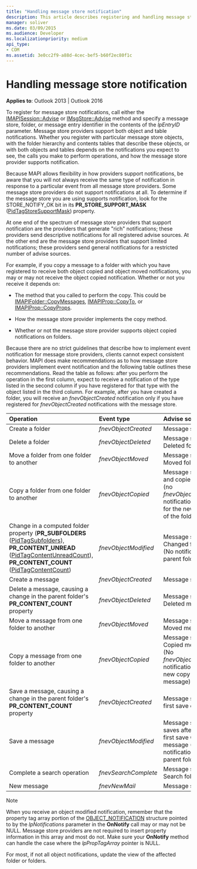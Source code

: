 ```yaml
---
title: "Handling message store notification"
description: This article describes registering and handling message store notifications.
manager: soliver
ms.date: 03/09/2015
ms.audience: Developer
ms.localizationpriority: medium
api_type:
- COM
ms.assetid: 3e0cc2f9-a88d-4cec-bef5-b60f2ec80f1c
---
```


# Handling message store notification
  
**Applies to**: Outlook 2013 | Outlook 2016 
  
To register for message store notifications, call either the [IMAPISession::Advise](imapisession-advise.md) or [IMsgStore::Advise](imsgstore-advise.md) method and specify a message store, folder, or message entry identifier in the contents of the  _lpEntryID_ parameter. Message store providers support both object and table notifications. Whether you register with particular message store objects, with the folder hierarchy and contents tables that describe these objects, or with both objects and tables depends on the notifications you expect to see, the calls you make to perform operations, and how the message store provider supports notification. 
  
Because MAPI allows flexibility in how providers support notifications, be aware that you will not always receive the same type of notification in response to a particular event from all message store providers. Some message store providers do not support notifications at all. To determine if the message store you are using supports notification, look for the STORE_NOTIFY_OK bit in its **PR_STORE_SUPPORT_MASK** ([PidTagStoreSupportMask](pidtagstoresupportmask-canonical-property.md)) property.
  
At one end of the spectrum of message store providers that support notification are the providers that generate "rich" notifications; these providers send descriptive notifications for all registered advise sources. At the other end are the message store providers that support limited notifications; these providers send general notifications for a restricted number of advise sources. 
  
For example, if you copy a message to a folder with which you have registered to receive both object copied and object moved notifications, you may or may not receive the object copied notification. Whether or not you receive it depends on:
  
- The method that you called to perform the copy. This could be [IMAPIFolder::CopyMessages](imapifolder-copymessages.md), [IMAPIProp::CopyTo](imapiprop-copyto.md), or [IMAPIProp::CopyProps](imapiprop-copyprops.md).
    
- How the message store provider implements the copy method.
    
- Whether or not the message store provider supports object copied notifications on folders.
    
Because there are no strict guidelines that describe how to implement event notification for message store providers, clients cannot expect consistent behavior. MAPI does make recommendations as to how message store providers implement event notification and the following table outlines these recommendations. Read the table as follows: after you perform the operation in the first column, expect to receive a notification of the type listed in the second column if you have registered for that type with the object listed in the third column. For example, after you have created a folder, you will receive an  _fnevObjectCreated_ notification only if you have registered for  _fnevObjectCreated_ notifications with the message store. 
  
|**Operation**|**Event type**|**Advise source**|
|:-----|:-----|:-----|
|Create a folder  <br/> | _fnevObjectCreated_ <br/> |Message store  <br/> |
|Delete a folder  <br/> | _fnevObjectDeleted_ <br/> |Message store Deleted folder  <br/> |
|Move a folder from one folder to another  <br/> | _fnevObjectMoved_ <br/> |Message store Moved folder  <br/> |
|Copy a folder from one folder to another  <br/> | _fnevObjectCopied_ <br/> |Message store and copied folder (no  _fnevObjectCreated_ notification sent for the new copy of the folder)  <br/> |
|Change in a computed folder property (**PR_SUBFOLDERS** ([PidTagSubfolders](pidtagsubfolders-canonical-property.md)), **PR_CONTENT_UNREAD** ([PidTagContentUnreadCount](pidtagcontentunreadcount-canonical-property.md)), **PR_CONTENT_COUNT** ([PidTagContentCount](pidtagcontentcount-canonical-property.md))  <br/> | _fnevObjectModified_ <br/> |Message store Changed folder (No notification to parent folder)  <br/> |
|Create a message  <br/> | _fnevObjectCreated_ <br/> |Message store  <br/> |
|Delete a message, causing a change in the parent folder's **PR_CONTENT_COUNT** property  <br/> | _fnevObjectDeleted_ <br/> |Message store Deleted message  <br/> |
|Move a message from one folder to another  <br/> | _fnevObjectMoved_ <br/> |Message store Moved message  <br/> |
|Copy a message from one folder to another  <br/> | _fnevObjectCopied_ <br/> |Message store Copied message (No  _fnevObjectCreated_ notification for new copy of the message)  <br/> |
|Save a message, causing a change in the parent folder's **PR_CONTENT_COUNT** property  <br/> | _fnevObjectCreated_ <br/> |Message store on first save only  <br/> |
|Save a message  <br/> | _fnevObjectModified_ <br/> |Message store on saves after the first save Changed message (No notification to parent folder)  <br/> |
|Complete a search operation  <br/> | _fnevSearchComplete_ <br/> |Message store Search folder  <br/> |
|New message  <br/> | _fnevNewMail_ <br/> |Message store  <br/> |
   
> [!NOTE]
> When you receive an object modified notification, remember that the property tag array portion of the [OBJECT_NOTIFICATION](object_notification.md) structure pointed to by the  _lpNotifications_ parameter in the **OnNotify** call may or may not be NULL. Message store providers are not required to insert property information in this array and most do not. Make sure your **OnNotify** method can handle the case where the  _lpPropTagArray_ pointer is NULL. 
  
For most, if not all object notifications, update the view of the affected folder or folders.
  

